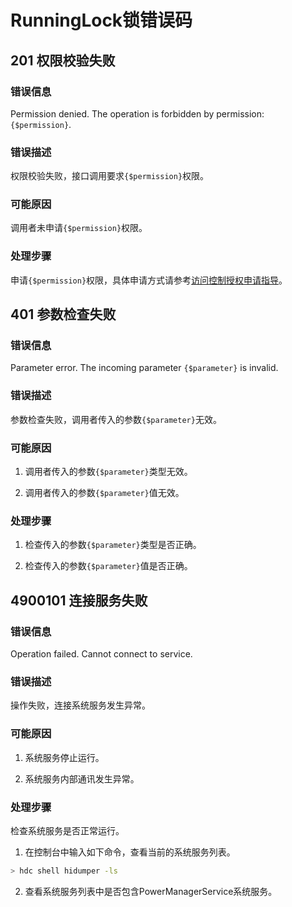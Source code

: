 # RunningLock锁错误码

## 201 权限校验失败

### 错误信息

Permission denied. The operation is forbidden by permission: `{$permission}`.

### 错误描述

权限校验失败，接口调用要求`{$permission}`权限。

### 可能原因

调用者未申请`{$permission}`权限。

### 处理步骤

申请`{$permission}`权限，具体申请方式请参考[访问控制授权申请指导](../../security/accesstoken-guidelines.md)。

## 401 参数检查失败

### 错误信息

Parameter error. The incoming parameter `{$parameter}` is invalid.

### 错误描述

参数检查失败，调用者传入的参数`{$parameter}`无效。

### 可能原因

1. 调用者传入的参数`{$parameter}`类型无效。

2. 调用者传入的参数`{$parameter}`值无效。

### 处理步骤

1. 检查传入的参数`{$parameter}`类型是否正确。

2. 检查传入的参数`{$parameter}`值是否正确。

## 4900101 连接服务失败

### 错误信息

Operation failed. Cannot connect to service.

### 错误描述

操作失败，连接系统服务发生异常。

### 可能原因

1. 系统服务停止运行。

2. 系统服务内部通讯发生异常。

### 处理步骤

检查系统服务是否正常运行。

1. 在控制台中输入如下命令，查看当前的系统服务列表。

```bash
> hdc shell hidumper -ls
```

2. 查看系统服务列表中是否包含PowerManagerService系统服务。